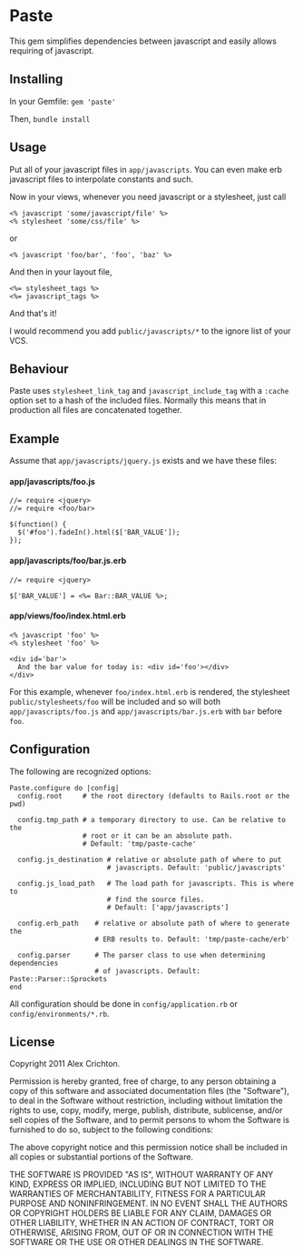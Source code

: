# Paste

This gem simplifies dependencies between javascript and easily allows requiring of javascript.

## Installing

In your Gemfile: `gem 'paste'`

Then, `bundle install`

## Usage
Put all of your javascript files in `app/javascripts`. You can even make erb javascript files to interpolate constants and such.

Now in your views, whenever you need javascript or a stylesheet, just call

    <% javascript 'some/javascript/file' %>
    <% stylesheet 'some/css/file' %>

or

    <% javascript 'foo/bar', 'foo', 'baz' %>

And then in your layout file,

    <%= stylesheet_tags %>
    <%= javascript_tags %>

And that's it!

I would recommend you add `public/javascripts/*` to the ignore list of your VCS.

## Behaviour

Paste uses `stylesheet_link_tag` and `javascript_include_tag` with a `:cache` option set to a hash of the included files. Normally this means that in production all files are concatenated together.

## Example

Assume that `app/javascripts/jquery.js` exists and we have these files:

#### app/javascripts/foo.js

    //= require <jquery>
    //= require <foo/bar>

    $(function() {
      $('#foo').fadeIn().html($['BAR_VALUE']);
    });

#### app/javascripts/foo/bar.js.erb

    //= require <jquery>

    $['BAR_VALUE'] = <%= Bar::BAR_VALUE %>;

#### app/views/foo/index.html.erb

    <% javascript 'foo' %>
    <% stylesheet 'foo' %>

    <div id='bar'>
      And the bar value for today is: <div id='foo'></div>
    </div>

For this example, whenever `foo/index.html.erb` is rendered, the stylesheet `public/stylesheets/foo` will be included and so will both `app/javascripts/foo.js` and `app/javascripts/bar.js.erb` with `bar` before `foo`.

## Configuration

The following are recognized options:

    Paste.configure do |config|
      config.root     # the root directory (defaults to Rails.root or the pwd)

      config.tmp_path # a temporary directory to use. Can be relative to the
                      # root or it can be an absolute path.
                      # Default: 'tmp/paste-cache'

      config.js_destination # relative or absolute path of where to put
                            # javascripts. Default: 'public/javascripts'

      config.js_load_path   # The load path for javascripts. This is where to
                            # find the source files.
                            # Default: ['app/javascripts']

      config.erb_path    # relative or absolute path of where to generate the
                         # ERB results to. Default: 'tmp/paste-cache/erb'

      config.parser      # The parser class to use when determining dependencies
                         # of javascripts. Default: Paste::Parser::Sprockets
    end

All configuration should be done in `config/application.rb` or `config/environments/*.rb`.

## License

Copyright 2011 Alex Crichton.

Permission is hereby granted, free of charge, to any person obtaining a copy of this software and associated documentation files (the "Software"), to deal in the Software without restriction, including without limitation the rights to use, copy, modify, merge, publish, distribute, sublicense, and/or sell copies of the Software, and to permit persons to whom the Software is furnished to do so, subject to the following conditions:

The above copyright notice and this permission notice shall be included in all copies or substantial portions of the Software.

THE SOFTWARE IS PROVIDED "AS IS", WITHOUT WARRANTY OF ANY KIND, EXPRESS OR IMPLIED, INCLUDING BUT NOT LIMITED TO THE WARRANTIES OF MERCHANTABILITY, FITNESS FOR A PARTICULAR PURPOSE AND NONINFRINGEMENT. IN NO EVENT SHALL THE AUTHORS OR COPYRIGHT HOLDERS BE LIABLE FOR ANY CLAIM, DAMAGES OR OTHER LIABILITY, WHETHER IN AN ACTION OF CONTRACT, TORT OR OTHERWISE, ARISING FROM, OUT OF OR IN CONNECTION WITH THE SOFTWARE OR THE USE OR OTHER DEALINGS IN THE SOFTWARE.
